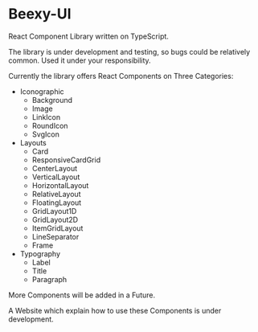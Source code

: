 # Beexy-UI

React Component Library written on TypeScript.

The library is under development and testing, so bugs could be relatively common. Used it under your responsibility.

Currently the library offers React Components on Three Categories:

* Iconographic
  * Background
  * Image
  * LinkIcon
  * RoundIcon
  * SvgIcon
* Layouts
  * Card
  * ResponsiveCardGrid
  * CenterLayout
  * VerticalLayout
  * HorizontalLayout
  * RelativeLayout
  * FloatingLayout
  * GridLayout1D
  * GridLayout2D
  * ItemGridLayout
  * LineSeparator
  * Frame
* Typography
  * Label
  * Title
  * Paragraph

More Components will be added in a Future.

A Website which explain how to use these Components is under development.
